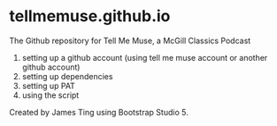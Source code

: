 # tellmemuse.github.io
The Github repository for Tell Me Muse, a McGill Classics Podcast

1. setting up a github account (using tell me muse account or another github account)
2. setting up dependencies
3. setting up PAT
4. using the script

Created by James Ting using Bootstrap Studio 5.